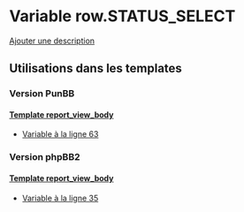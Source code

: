 # Variable row.STATUS_SELECT
[Ajouter une description](https://fa-tvars.appspot.com/var/row.STATUS_SELECT)

## Utilisations dans les templates

### Version PunBB

#### [Template report_view_body](punbb/report_view_body.md)
* [Variable &agrave; la ligne 63](../punbb/report_view_body.tpl#L63)

### Version phpBB2

#### [Template report_view_body](subsilver/report_view_body.md)
* [Variable &agrave; la ligne 35](../subsilver/report_view_body.tpl#L35)
